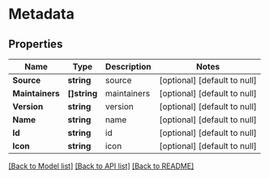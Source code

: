 # Metadata

## Properties
Name | Type | Description | Notes
------------ | ------------- | ------------- | -------------
**Source** | **string** | source | [optional] [default to null]
**Maintainers** | **[]string** | maintainers | [optional] [default to null]
**Version** | **string** | version | [optional] [default to null]
**Name** | **string** | name | [optional] [default to null]
**Id** | **string** | id | [optional] [default to null]
**Icon** | **string** | icon | [optional] [default to null]

[[Back to Model list]](../README.md#documentation-for-models) [[Back to API list]](../README.md#documentation-for-api-endpoints) [[Back to README]](../README.md)


